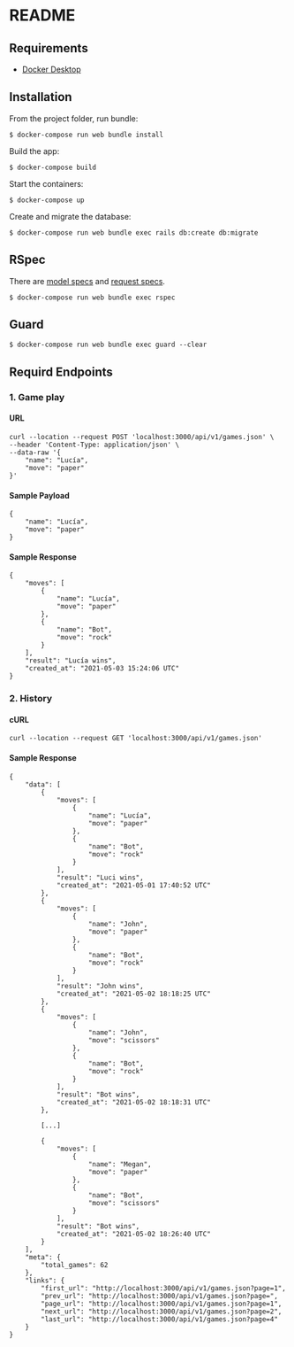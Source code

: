 # README

## Requirements

* [Docker Desktop](https://www.docker.com/products/docker-desktop)

## Installation

From the project folder, run bundle:
```
$ docker-compose run web bundle install
```

Build the app:
```
$ docker-compose build
```

Start the containers:
```
$ docker-compose up
```

Create and migrate the database:

```
$ docker-compose run web bundle exec rails db:create db:migrate
```

## RSpec

There are [model specs](https://github.com/albertobajo/hivency-backend-test/tree/master/spec/models) and [request specs](https://github.com/albertobajo/hivency-backend-test/tree/master/spec/requests/api/v1).

```
$ docker-compose run web bundle exec rspec
```

## Guard
```
$ docker-compose run web bundle exec guard --clear
```

## Requird Endpoints

### 1. Game play

#### URL

```
curl --location --request POST 'localhost:3000/api/v1/games.json' \
--header 'Content-Type: application/json' \
--data-raw '{
    "name": "Lucía",
    "move": "paper"
}'
```

#### Sample Payload

```
{
    "name": "Lucía",
    "move": "paper"
}
```

#### Sample Response

```
{
    "moves": [
        {
            "name": "Lucía",
            "move": "paper"
        },
        {
            "name": "Bot",
            "move": "rock"
        }
    ],
    "result": "Lucía wins",
    "created_at": "2021-05-03 15:24:06 UTC"
}
```

### 2. History

#### cURL

`curl --location --request GET 'localhost:3000/api/v1/games.json'`

#### Sample Response

```
{
    "data": [
        {
            "moves": [
                {
                    "name": "Lucía",
                    "move": "paper"
                },
                {
                    "name": "Bot",
                    "move": "rock"
                }
            ],
            "result": "Luci wins",
            "created_at": "2021-05-01 17:40:52 UTC"
        },
        {
            "moves": [
                {
                    "name": "John",
                    "move": "paper"
                },
                {
                    "name": "Bot",
                    "move": "rock"
                }
            ],
            "result": "John wins",
            "created_at": "2021-05-02 18:18:25 UTC"
        },
        {
            "moves": [
                {
                    "name": "John",
                    "move": "scissors"
                },
                {
                    "name": "Bot",
                    "move": "rock"
                }
            ],
            "result": "Bot wins",
            "created_at": "2021-05-02 18:18:31 UTC"
        },

        [...]
        
        {
            "moves": [
                {
                    "name": "Megan",
                    "move": "paper"
                },
                {
                    "name": "Bot",
                    "move": "scissors"
                }
            ],
            "result": "Bot wins",
            "created_at": "2021-05-02 18:26:40 UTC"
        }
    ],
    "meta": {
        "total_games": 62
    },
    "links": {
        "first_url": "http://localhost:3000/api/v1/games.json?page=1",
        "prev_url": "http://localhost:3000/api/v1/games.json?page=",
        "page_url": "http://localhost:3000/api/v1/games.json?page=1",
        "next_url": "http://localhost:3000/api/v1/games.json?page=2",
        "last_url": "http://localhost:3000/api/v1/games.json?page=4"
    }
}
```